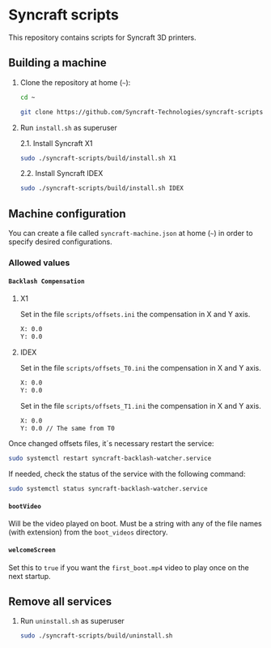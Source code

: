 # Syncraft scripts

This repository contains scripts for Syncraft 3D printers.

## Building a machine

1. Clone the repository at home (`~`):
	```bash
	cd ~
	```
	```bash
	git clone https://github.com/Syncraft-Technologies/syncraft-scripts.git
	```
2. Run `install.sh` as superuser

	2.1. Install Syncraft X1
	
	```bash
	sudo ./syncraft-scripts/build/install.sh X1
	```

	2.2. Install Syncraft IDEX
	
	```bash
	sudo ./syncraft-scripts/build/install.sh IDEX
	```

## Machine configuration

You can create a file called `syncraft-machine.json` at home (`~`) in order to specify desired configurations.

### Allowed values

#### `Backlash Compensation`

1. X1

	Set in the file `scripts/offsets.ini` the compensation in X and Y axis.
	```bash
	X: 0.0
	Y: 0.0
	```

2. IDEX
	
	Set in the file `scripts/offsets_T0.ini` the compensation in X and Y axis.
	```bash
	X: 0.0
	Y: 0.0
	```

	Set in the file `scripts/offsets_T1.ini` the compensation in X and Y axis.
	```bash
	X: 0.0
	Y: 0.0 // The same from T0
	```

Once changed offsets files, it´s necessary restart the service:
 ```bash
sudo systemctl restart syncraft-backlash-watcher.service
```

If needed, check the status of the service with the following command:
 ```bash
sudo systemctl status syncraft-backlash-watcher.service
```

#### `bootVideo`

Will be the video played on boot. Must be a string with any of the file names (with extension) from the `boot_videos` directory.

#### `welcomeScreen`

Set this to `true` if you want the `first_boot.mp4` video to play once on the next startup.

## Remove all services

1. Run `uninstall.sh` as superuser
	```bash
	sudo ./syncraft-scripts/build/uninstall.sh
	```
